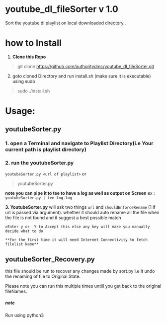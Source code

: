 # youtube_dl_fileSorter v 1.0
Sort the youtube dl playlist on local downloaded directory..
# how to Install
1. **Clone this Repo**
> git clone https://github.com/authoritydmc/youtube_dl_fileSorter.git
2. goto cloned Directory and run install.sh (make sure it is executable) using sudo
>sudo ./install.sh

# Usage:
## youtubeSorter.py
 
 
### 1. open a **Terminal** and navigate to Playlist Directory(i.e Your current path is playlist directory)

### 2. run the youtubeSorter.py 
  
  ``` youtubeSorter.py <url of playlist> ```
    or 
  > youtubeSorter.py
  
  **note you can pipe it to tee to have a log as well as output on Screen**
  ex : ```youtubeSorter.py | tee log.log```
  
 
  **3. YoutubeSorter.py**
    will ask two things ```url``` and ```shouldEnforceRename``` (1 if url is passed via argument).
    whether it should auto rename all the file when the file  is not found and it suggest a best possible match
    
    >Enter y or  Y to Accept this else any key will make you manually decide what to do
    
    **for the first time it will need Internet Connectivity to fetch filelist Name**
  
  
  
 ## youtubeSorter_Recovery.py
  
  this file should be run to recover any changes made by sort.py
  i.e it undo the renaming of file to Original State.
  
  Please note you can run this multiple times untill you get back to the original fileNames.
  
##### note

Run using python3
